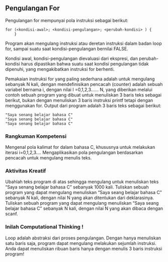## Pengulangan For
Pengulangan for mempunyai pola instruksi sebagai berikut:
```
for (<kondisi-awal>; <kondisi-pengulangan>; <perubah-kondisi> ) {
    }
```

Program akan mengulang instruksi atau deretan instruksi dalam badan loop for, sampai suatu saat kondisi-pengulangan bernilai FALSE.

Kondisi awal, kondisi-pengulangan dievaluasi dari ekspresi, dan perubah-kondisi harus dipastikan bahwa suatu saat kondisi pengulangan tidak dipenuhi, yang mengakibatkan instruksi for berhenti.

Pemakaian instruksi for yang paling sederhana adalah untuk mengulang sebanyak N kali, dengan mendefinisikan pencacah (counter) adalah sebuah variabel bernama i, dengan nilai I =0,1,2,3…… N, yang diberikan melalui contoh sebuah program yang dibuat untuk menuliskan 3 baris teks sebagai berikut, bukan dengan menuliskan 3 baris instruksi printf tetapi dengan menggunakan for. Output dari program adalah 3 baris teks sebagai berikut:
```
"Saya senang belajar bahasa C"
"Saya senang belajar bahasa C"
"Saya senang belajar bahasa C"
```
### Rangkuman Kompetensi
Mengenal pola kalimat for dalam bahasa C, khususnya untuk melakukan iterasi i=0,1,2,3….
Mengaplikasikan pola pengulangan berdasarkan pencacah untuk mengulang menulis teks.


### Aktivitas Kreatif
Ubahlah teks program di atas sehingga mengulang untuk menuliskan teks “Saya senang belajar bahasa C” sebanyak 1000 kali.
Tuliskan sebuah program yang dapat mengulang menuliskan “Saya seang belajar bahasa C” sebanyak N kali, dengan nilai N yang akan ditentukan dari deklarasinya.
Tuliskan sebuah program yang dapat mengulang menuliskan “Saya seang belajar bahasa C” sebanyak N kali, dengan nilai N yang akan dibaca dengan scanf.

### Inilah Computational Thinking !
Loop adalah abstraksi dari proses pengulangan. Dengan hanya menuliskan satu baris saja, program dapat mengulang melakukan sejumlah instruksi. Anda dapat menuliskan ribuan baris hanya dengan menulis 3 baris instruksi program!